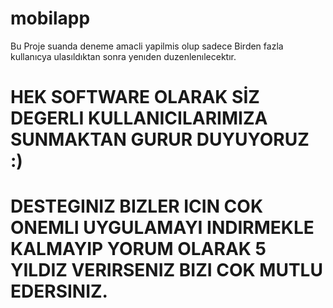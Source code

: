# mobilapp

Bu Proje suanda deneme amacli yapilmis olup sadece Birden fazla kullanıcya ulasıldıktan sonra yenıden duzenlenılecektır.
# HEK SOFTWARE OLARAK SİZ DEGERLI KULLANICILARIMIZA SUNMAKTAN GURUR DUYUYORUZ :)
# DESTEGINIZ BIZLER ICIN COK ONEMLI UYGULAMAYI INDIRMEKLE KALMAYIP YORUM OLARAK 5 YILDIZ VERIRSENIZ BIZI COK MUTLU EDERSINIZ.